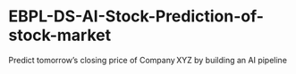 # EBPL-DS-AI-Stock-Prediction-of-stock-market
Predict tomorrow’s closing price of Company XYZ by building an AI pipeline
